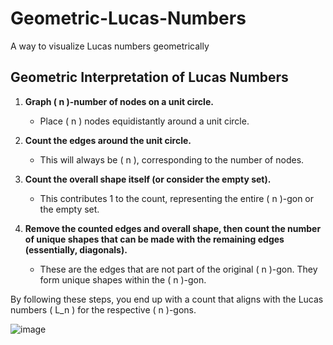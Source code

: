 # Geometric-Lucas-Numbers
A way to visualize Lucas numbers geometrically 


## Geometric Interpretation of Lucas Numbers

1. **Graph \( n \)-number of nodes on a unit circle.**
    - Place \( n \) nodes equidistantly around a unit circle.

2. **Count the edges around the unit circle.**
    - This will always be \( n \), corresponding to the number of nodes.

3. **Count the overall shape itself (or consider the empty set).**
    - This contributes 1 to the count, representing the entire \( n \)-gon or the empty set.

4. **Remove the counted edges and overall shape, then count the number of unique shapes that can be made with the remaining edges (essentially, diagonals).**
    - These are the edges that are not part of the original \( n \)-gon. They form unique shapes within the \( n \)-gon.

By following these steps, you end up with a count that aligns with the Lucas numbers \( L_n \) for the respective \( n \)-gons.

![image](https://github.com/jconorgrogan/Geometric-Lucas-Numbers/assets/130090573/087de08e-0f88-4f7b-8d25-371230cba8df)
